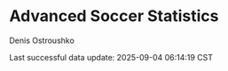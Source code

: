 # Advanced Soccer Statistics
Denis Ostroushko

<!-- gfm -->

Last successful data update: 2025-09-04 06:14:19 CST
